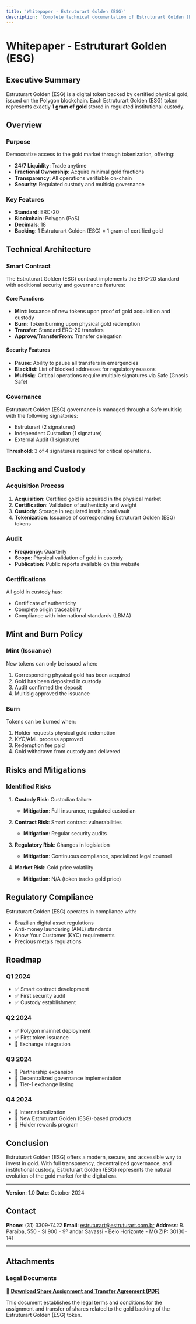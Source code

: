 ```yaml
---
title: 'Whitepaper - Estruturart Golden (ESG)'
description: 'Complete technical documentation of Estruturart Golden (ESG) token, a digital token backed by certified gold'
---
```


# Whitepaper - Estruturart Golden (ESG)

## Executive Summary

Estruturart Golden (ESG) is a digital token backed by certified physical gold, issued on the Polygon blockchain. Each Estruturart Golden (ESG) token represents exactly **1 gram of gold** stored in regulated institutional custody.

## Overview

### Purpose

Democratize access to the gold market through tokenization, offering:

- **24/7 Liquidity**: Trade anytime
- **Fractional Ownership**: Acquire minimal gold fractions
- **Transparency**: All operations verifiable on-chain
- **Security**: Regulated custody and multisig governance

### Key Features

- **Standard**: ERC-20
- **Blockchain**: Polygon (PoS)
- **Decimals**: 18
- **Backing**: 1 Estruturart Golden (ESG) = 1 gram of certified gold

## Technical Architecture

### Smart Contract

The Estruturart Golden (ESG) contract implements the ERC-20 standard with additional security and governance features:

#### Core Functions
- **Mint**: Issuance of new tokens upon proof of gold acquisition and custody
- **Burn**: Token burning upon physical gold redemption
- **Transfer**: Standard ERC-20 transfers
- **Approve/TransferFrom**: Transfer delegation

#### Security Features
- **Pause**: Ability to pause all transfers in emergencies
- **Blacklist**: List of blocked addresses for regulatory reasons
- **Multisig**: Critical operations require multiple signatures via Safe (Gnosis Safe)

### Governance

Estruturart Golden (ESG) governance is managed through a Safe multisig with the following signatories:

- Estruturart (2 signatures)
- Independent Custodian (1 signature)
- External Audit (1 signature)

**Threshold**: 3 of 4 signatures required for critical operations.

## Backing and Custody

### Acquisition Process

1. **Acquisition**: Certified gold is acquired in the physical market
2. **Certification**: Validation of authenticity and weight
3. **Custody**: Storage in regulated institutional vault
4. **Tokenization**: Issuance of corresponding Estruturart Golden (ESG) tokens

### Audit

- **Frequency**: Quarterly
- **Scope**: Physical validation of gold in custody
- **Publication**: Public reports available on this website

### Certifications

All gold in custody has:
- Certificate of authenticity
- Complete origin traceability
- Compliance with international standards (LBMA)

## Mint and Burn Policy

### Mint (Issuance)

New tokens can only be issued when:
1. Corresponding physical gold has been acquired
2. Gold has been deposited in custody
3. Audit confirmed the deposit
4. Multisig approved the issuance

### Burn

Tokens can be burned when:
1. Holder requests physical gold redemption
2. KYC/AML process approved
3. Redemption fee paid
4. Gold withdrawn from custody and delivered

## Risks and Mitigations

### Identified Risks

1. **Custody Risk**: Custodian failure
   - **Mitigation**: Full insurance, regulated custodian

2. **Contract Risk**: Smart contract vulnerabilities
   - **Mitigation**: Regular security audits

3. **Regulatory Risk**: Changes in legislation
   - **Mitigation**: Continuous compliance, specialized legal counsel

4. **Market Risk**: Gold price volatility
   - **Mitigation**: N/A (token tracks gold price)

## Regulatory Compliance

Estruturart Golden (ESG) operates in compliance with:
- Brazilian digital asset regulations
- Anti-money laundering (AML) standards
- Know Your Customer (KYC) requirements
- Precious metals regulations

## Roadmap

### Q1 2024
- ✅ Smart contract development
- ✅ First security audit
- ✅ Custody establishment

### Q2 2024
- ✅ Polygon mainnet deployment
- ✅ First token issuance
- 🔄 Exchange integration

### Q3 2024
- 🔄 Partnership expansion
- 🔄 Decentralized governance implementation
- 📅 Tier-1 exchange listing

### Q4 2024
- 📅 Internationalization
- 📅 New Estruturart Golden (ESG)-based products
- 📅 Holder rewards program

## Conclusion

Estruturart Golden (ESG) offers a modern, secure, and accessible way to invest in gold. With full transparency, decentralized governance, and institutional custody, Estruturart Golden (ESG) represents the natural evolution of the gold market for the digital era.

---

**Version**: 1.0
**Date**: October 2024

## Contact

**Phone**: (31) 3309-7422
**Email**: estruturart@estruturart.com.br
**Address**: R. Paraíba, 550 - Sl 900 - 9º andar
Savassi - Belo Horizonte - MG
ZIP: 30130-141

---

## Attachments

### Legal Documents

📄 [**Download Share Assignment and Transfer Agreement (PDF)**](/documentation/MINUTA_CONTRATO_DE_CESSÃO_E_TRANSFERÊNCIA_DE_COTAS_150525%20-%20ESTRUTURART.pdf)

This document establishes the legal terms and conditions for the assignment and transfer of shares related to the gold backing of the Estruturart Golden (ESG) token.
